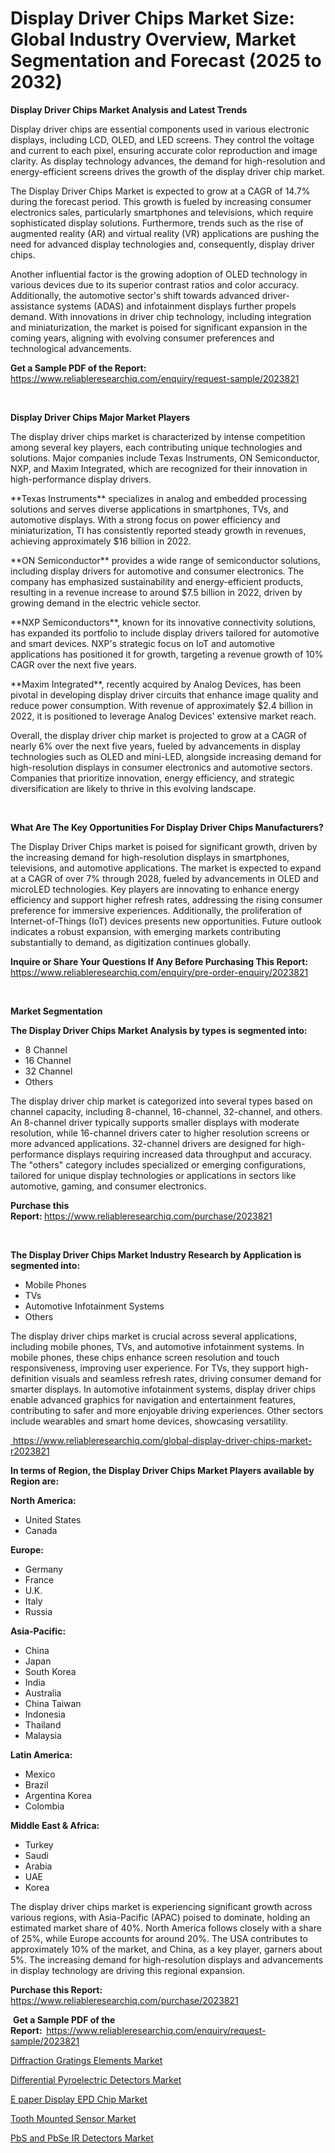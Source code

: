 <p><h1>Display Driver Chips Market Size: Global Industry Overview, Market Segmentation and Forecast (2025 to 2032)</h1></p><p><strong>Display Driver Chips Market Analysis and Latest Trends</strong></p>
<p><p>Display driver chips are essential components used in various electronic displays, including LCD, OLED, and LED screens. They control the voltage and current to each pixel, ensuring accurate color reproduction and image clarity. As display technology advances, the demand for high-resolution and energy-efficient screens drives the growth of the display driver chip market.</p><p>The Display Driver Chips Market is expected to grow at a CAGR of 14.7% during the forecast period. This growth is fueled by increasing consumer electronics sales, particularly smartphones and televisions, which require sophisticated display solutions. Furthermore, trends such as the rise of augmented reality (AR) and virtual reality (VR) applications are pushing the need for advanced display technologies and, consequently, display driver chips.</p><p>Another influential factor is the growing adoption of OLED technology in various devices due to its superior contrast ratios and color accuracy. Additionally, the automotive sector's shift towards advanced driver-assistance systems (ADAS) and infotainment displays further propels demand. With innovations in driver chip technology, including integration and miniaturization, the market is poised for significant expansion in the coming years, aligning with evolving consumer preferences and technological advancements.</p></p>
<p><strong>Get a Sample PDF of the Report:&nbsp;</strong> <a href="https://www.reliableresearchiq.com/enquiry/request-sample/2023821?utm_campaign=1837&utm_medium=2&utm_source=Github&utm_content=ia&utm_term=29032025&utm_id=display-driver-chips">https://www.reliableresearchiq.com/enquiry/request-sample/2023821</a></p>
<p>&nbsp;</p>
<p><strong>Display Driver Chips Major Market Players</strong></p>
<p><p>The display driver chips market is characterized by intense competition among several key players, each contributing unique technologies and solutions. Major companies include Texas Instruments, ON Semiconductor, NXP, and Maxim Integrated, which are recognized for their innovation in high-performance display drivers. </p><p>**Texas Instruments** specializes in analog and embedded processing solutions and serves diverse applications in smartphones, TVs, and automotive displays. With a strong focus on power efficiency and miniaturization, TI has consistently reported steady growth in revenues, achieving approximately $16 billion in 2022.</p><p>**ON Semiconductor** provides a wide range of semiconductor solutions, including display drivers for automotive and consumer electronics. The company has emphasized sustainability and energy-efficient products, resulting in a revenue increase to around $7.5 billion in 2022, driven by growing demand in the electric vehicle sector.</p><p>**NXP Semiconductors**, known for its innovative connectivity solutions, has expanded its portfolio to include display drivers tailored for automotive and smart devices. NXP's strategic focus on IoT and automotive applications has positioned it for growth, targeting a revenue growth of 10% CAGR over the next five years.</p><p>**Maxim Integrated**, recently acquired by Analog Devices, has been pivotal in developing display driver circuits that enhance image quality and reduce power consumption. With revenue of approximately $2.4 billion in 2022, it is positioned to leverage Analog Devices' extensive market reach.</p><p>Overall, the display driver chip market is projected to grow at a CAGR of nearly 6% over the next five years, fueled by advancements in display technologies such as OLED and mini-LED, alongside increasing demand for high-resolution displays in consumer electronics and automotive sectors. Companies that prioritize innovation, energy efficiency, and strategic diversification are likely to thrive in this evolving landscape.</p></p>
<p>&nbsp;</p>
<p><strong>What Are The Key Opportunities For Display Driver Chips Manufacturers?</strong></p>
<p><p>The Display Driver Chips market is poised for significant growth, driven by the increasing demand for high-resolution displays in smartphones, televisions, and automotive applications. The market is expected to expand at a CAGR of over 7% through 2028, fueled by advancements in OLED and microLED technologies. Key players are innovating to enhance energy efficiency and support higher refresh rates, addressing the rising consumer preference for immersive experiences. Additionally, the proliferation of Internet-of-Things (IoT) devices presents new opportunities. Future outlook indicates a robust expansion, with emerging markets contributing substantially to demand, as digitization continues globally.</p></p>
<p><strong>Inquire or Share Your Questions If Any Before Purchasing This Report:</strong> <a href="https://www.reliableresearchiq.com/enquiry/pre-order-enquiry/2023821?utm_campaign=1837&utm_medium=2&utm_source=Github&utm_content=ia&utm_term=29032025&utm_id=display-driver-chips">https://www.reliableresearchiq.com/enquiry/pre-order-enquiry/2023821</a></p>
<p>&nbsp;</p>
<p><strong>Market Segmentation</strong></p>
<p><strong>The Display Driver Chips Market Analysis by types is segmented into:</strong></p>
<p><ul><li>8 Channel</li><li>16 Channel</li><li>32 Channel</li><li>Others</li></ul></p>
<p><p>The display driver chip market is categorized into several types based on channel capacity, including 8-channel, 16-channel, 32-channel, and others. An 8-channel driver typically supports smaller displays with moderate resolution, while 16-channel drivers cater to higher resolution screens or more advanced applications. 32-channel drivers are designed for high-performance displays requiring increased data throughput and accuracy. The "others" category includes specialized or emerging configurations, tailored for unique display technologies or applications in sectors like automotive, gaming, and consumer electronics.</p></p>
<p><strong>Purchase this Report:&nbsp;</strong><a href="https://www.reliableresearchiq.com/purchase/2023821?utm_campaign=1837&utm_medium=2&utm_source=Github&utm_content=ia&utm_term=29032025&utm_id=display-driver-chips">https://www.reliableresearchiq.com/purchase/2023821</a></p>
<p>&nbsp;</p>
<p><strong>The Display Driver Chips Market Industry Research by Application is segmented into:</strong></p>
<p><ul><li>Mobile Phones</li><li>TVs</li><li>Automotive Infotainment Systems</li><li>Others</li></ul></p>
<p><p>The display driver chips market is crucial across several applications, including mobile phones, TVs, and automotive infotainment systems. In mobile phones, these chips enhance screen resolution and touch responsiveness, improving user experience. For TVs, they support high-definition visuals and seamless refresh rates, driving consumer demand for smarter displays. In automotive infotainment systems, display driver chips enable advanced graphics for navigation and entertainment features, contributing to safer and more enjoyable driving experiences. Other sectors include wearables and smart home devices, showcasing versatility.</p></p>
<p><a href="https://www.reliableresearchiq.com/global-display-driver-chips-market-r2023821?utm_campaign=1837&utm_medium=2&utm_source=Github&utm_content=ia&utm_term=29032025&utm_id=display-driver-chips">&nbsp;https://www.reliableresearchiq.com/global-display-driver-chips-market-r2023821</a></p>
<p><strong>In terms of Region, the Display Driver Chips Market Players available by Region are:</strong></p>
<p>
    <p> <strong> North America: </strong>
        <ul>
            <li>United States</li>
            <li>Canada</li>
        </ul>
        </p> 
    <p> <strong> Europe: </strong>
        <ul>
            <li>Germany</li>
            <li>France</li>
            <li>U.K.</li>
            <li>Italy</li>
            <li>Russia</li>
        </ul>
        </p> 
    <p> <strong> Asia-Pacific: </strong>
        <ul>
            <li>China</li>
            <li>Japan</li>
            <li>South Korea</li>
            <li>India</li>
            <li>Australia</li>
            <li>China Taiwan</li>
            <li>Indonesia</li>
            <li>Thailand</li>
            <li>Malaysia</li>
        </ul>
        </p> 
    <p> <strong> Latin America: </strong>
        <ul>
            <li>Mexico</li>
            <li>Brazil</li>
            <li>Argentina Korea</li>
            <li>Colombia</li>
        </ul>
        </p> 
    <p> <strong> Middle East & Africa: </strong>
        <ul>
            <li>Turkey</li>
            <li>Saudi</li>
            <li>Arabia</li>
            <li>UAE</li>
            <li>Korea</li>
        </ul>
    </p>
    </p>
<p><p>The display driver chips market is experiencing significant growth across various regions, with Asia-Pacific (APAC) poised to dominate, holding an estimated market share of 40%. North America follows closely with a share of 25%, while Europe accounts for around 20%. The USA contributes to approximately 10% of the market, and China, as a key player, garners about 5%. The increasing demand for high-resolution displays and advancements in display technology are driving this regional expansion.</p></p>
<p><strong>Purchase this Report: </strong><a href="https://www.reliableresearchiq.com/purchase/2023821?utm_campaign=1837&utm_medium=2&utm_source=Github&utm_content=ia&utm_term=29032025&utm_id=display-driver-chips">https://www.reliableresearchiq.com/purchase/2023821</a></p>
<p>&nbsp;<strong>Get a Sample PDF of the Report:&nbsp;&nbsp;</strong><a href="https://www.reliableresearchiq.com/enquiry/request-sample/2023821?utm_campaign=1837&utm_medium=2&utm_source=Github&utm_content=ia&utm_term=29032025&utm_id=display-driver-chips">https://www.reliableresearchiq.com/enquiry/request-sample/2023821</a></p>
<p><strong></strong></p>
<p><p><a href="https://github.com/buenayankobl/Market-Research-Report-List-1/blob/main/diffraction-gratings-elements-market.md?utm_campaign=1837&utm_medium=2&utm_source=Github&utm_content=ia&utm_term=29032025&utm_id=display-driver-chips">Diffraction Gratings Elements Market</a></p><p><a href="https://github.com/uripeachrii/Market-Research-Report-List-1/blob/main/differential-pyroelectric-detectors-market.md?utm_campaign=1837&utm_medium=2&utm_source=Github&utm_content=ia&utm_term=29032025&utm_id=display-driver-chips">Differential Pyroelectric Detectors Market</a></p><p><a href="https://github.com/laingragle95/Market-Research-Report-List-1/blob/main/e-paper-display-epd-chip-market.md?utm_campaign=1837&utm_medium=2&utm_source=Github&utm_content=ia&utm_term=29032025&utm_id=display-driver-chips">E paper Display EPD Chip Market</a></p><p><a href="https://github.com/rakowpleetj1/Market-Research-Report-List-1/blob/main/tooth-mounted-sensor-market.md?utm_campaign=1837&utm_medium=2&utm_source=Github&utm_content=ia&utm_term=29032025&utm_id=display-driver-chips">Tooth Mounted Sensor Market</a></p><p><a href="https://github.com/mcveathuane2/Market-Research-Report-List-1/blob/main/pbs-and-pbse-ir-detectors-market.md?utm_campaign=1837&utm_medium=2&utm_source=Github&utm_content=ia&utm_term=29032025&utm_id=display-driver-chips">PbS and PbSe IR Detectors Market</a></p></p>